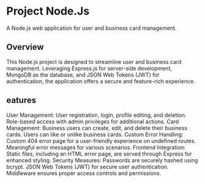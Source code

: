 # Project Node.Js
A Node.js web application for user and business card management.

## Overview
This Node.js project is designed to streamline user and business card management. Leveraging Express.js for server-side development, MongoDB as the database, and JSON Web Tokens (JWT) for authentication, the application offers a secure and feature-rich experience.

## eatures
User Management:
User registration, login, profile editing, and deletion.
Role-based access with admin privileges for additional actions.
Card Management:
Business users can create, edit, and delete their business cards.
Users can like or unlike business cards.
Custom Error Handling:
Custom 404 error page for a user-friendly experience on undefined routes.
Meaningful error messages for various scenarios.
Frontend Integration:
Static files, including an HTML error page, are served through Express for enhanced styling.
Security Measures:
Passwords are securely hashed using bcrypt.
JSON Web Tokens (JWT) for secure user authentication.
Middleware ensures proper access controls and permissions.
